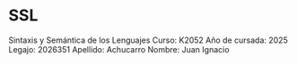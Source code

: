 # SSL
Sintaxis y Semántica de los Lenguajes
Curso: K2052
Año de cursada: 2025
Legajo: 2026351
Apellido: Achucarro
Nombre: Juan Ignacio

